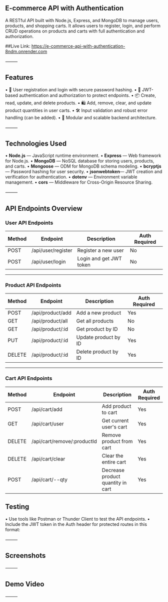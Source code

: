 ## E-commerce API with Authentication

A RESTful API built with Node.js, Express, and MongoDB to manage users, products, and shopping carts. It allows users to register, login, and perform CRUD operations on products and carts with full authentication and authorization.

##Live Link: https://e-commerce-api-with-authentication-8ndm.onrender.com

⸻

## Features
•	🔐 User registration and login with secure password hashing.
•	🛒 JWT-based authentication and authorization to protect endpoints.
•	📦 Create, read, update, and delete products.
•	🛍️ Add, remove, clear, and update product quantities in user carts.
•	🛠️ Input validation and robust error handling (can be added).
•	🔄 Modular and scalable backend architecture.

⸻

## Technologies Used
•	**Node.js** — JavaScript runtime environment.
•	**Express** — Web framework for Node.js.
•	**MongoDB** — NoSQL database for storing users, products, and carts.
•	**Mongoose** — ODM for MongoDB schema modeling.
•	**bcryptjs** — Password hashing for user security.
•	**jsonwebtoken**— JWT creation and verification for authentication.
•	**dotenv** — Environment variable management.
•	**cors** — Middleware for Cross-Origin Resource Sharing.

⸻

## API Endpoints Overview
### User API Endpoints

| Method | Endpoint           | Description            | Auth Required |
|--------|--------------------|------------------------|---------------|
| POST   | /api/user/register | Register a new user    | No            |
| POST   | /api/user/login    | Login and get JWT token | No            |

---

### Product API Endpoints

| Method | Endpoint           | Description              | Auth Required |
|--------|--------------------|--------------------------|---------------|
| POST   | /api/product/add   | Add a new product        | Yes           |
| GET    | /api/product/all   | Get all products         | No            |
| GET    | /api/product/:id   | Get product by ID        | No            |
| PUT    | /api/product/:id   | Update product by ID     | Yes           |
| DELETE | /api/product/:id   | Delete product by ID     | Yes           |

---

### Cart API Endpoints

| Method | Endpoint                   | Description                         | Auth Required |
|--------|----------------------------|-----------------------------------|---------------|
| POST   | /api/cart/add              | Add product to cart                | Yes           |
| GET    | /api/cart/user             | Get current user's cart            | Yes           |
| DELETE | /api/cart/remove/:productId| Remove product from cart           | Yes           |
| DELETE | /api/cart/clear            | Clear the entire cart              | Yes           |
| POST   | /api/cart/--qty            | Decrease product quantity in cart | Yes           |


## Testing
•	Use tools like Postman or Thunder Client to test the API endpoints.
•	Include the JWT token in the Auth header for protected routes in this format:

⸻

## Screenshots

⸻

## Demo Video

⸻
